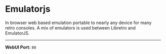 # Emulatorjs

In browser web based emulation portable to nearly any device for many retro consoles. A mix of emulators is used between Libretro and EmulatorJS.

---

**WebUI Port:** `80`